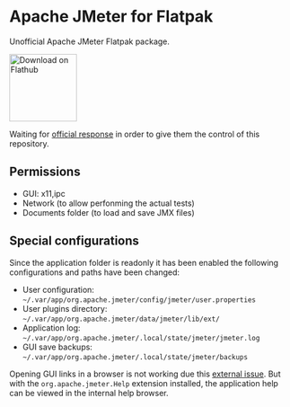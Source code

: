 # Apache JMeter for Flatpak

Unofficial Apache JMeter Flatpak package.

<a href='https://flathub.org/apps/details/org.apache.jmeter'><img width='120' alt='Download on Flathub' src='https://flathub.org/assets/badges/flathub-badge-en.png'/></a>

Waiting for [official response](https://github.com/apache/jmeter/issues/5702) in order to give them the control of this repository.

## Permissions

- GUI: x11,ipc
- Network (to allow perfonming the actual tests)
- Documents folder (to load and save JMX files)

## Special configurations

Since the application folder is readonly it has been enabled the following configurations and paths have been changed:

- User configuration: `~/.var/app/org.apache.jmeter/config/jmeter/user.properties`
- User plugins directory: `~/.var/app/org.apache.jmeter/data/jmeter/lib/ext/`
- Application log: `~/.var/app/org.apache.jmeter/.local/state/jmeter/jmeter.log`
- GUI save backups: `~/.var/app/org.apache.jmeter/.local/state/jmeter/backups`

Opening GUI links in a browser is not working due this [external issue](https://github.com/flathub/org.freedesktop.Sdk.Extension.openjdk17/issues/1).
But with the `org.apache.jmeter.Help` extension installed, the application help can be viewed in the internal help browser.
